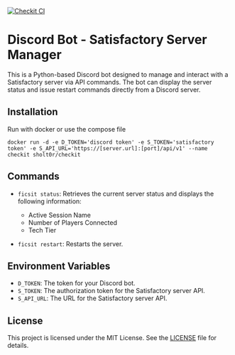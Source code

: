 [![Checkit CI](https://github.com/sholt0r/checkit/actions/workflows/main.yml/badge.svg)](https://github.com/sholt0r/checkit/actions/workflows/main.yml)

# Discord Bot - Satisfactory Server Manager

This is a Python-based Discord bot designed to manage and interact with a Satisfactory server via API commands. The bot can display the server status and issue restart commands directly from a Discord server.

## Installation

Run with docker or use the compose file

```shell
docker run -d -e D_TOKEN='discord token' -e S_TOKEN='satisfactory token' -e S_API_URL='https://[server.url]:[port]/api/v1' --name checkit sholt0r/checkit
```

## Commands

- `ficsit status`: Retrieves the current server status and displays the following information:
  - Active Session Name
  - Number of Players Connected
  - Tech Tier

- `ficsit restart`: Restarts the server.

## Environment Variables

- `D_TOKEN`: The token for your Discord bot.
- `S_TOKEN`: The authorization token for the Satisfactory server API.
- `S_API_URL`: The URL for the Satisfactory server API.

## License

This project is licensed under the MIT License. See the [LICENSE](LICENSE) file for details.
